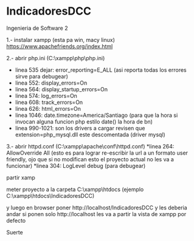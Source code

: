 # IndicadoresDCC
Ingenieria de Software 2

1.- instalar xampp (esta pa win, macy linux)
https://www.apachefriends.org/index.html

2.- abrir php.ini (C:\xampp\php\php.ini)
* linea 535 dejar: error_reporting=E_ALL (asi reporta todas los errores sirve para debugear)
* linea 552: display_errors=On
* linea 564: display_startup_errors=On
* linea 574: log_errors=On
* linea 608: track_errors=On
* linea 626: html_errors=On
* linea 1046: date.timezone=America/Santiago (para que la hora si invocan alguna funcion php estilo date() la hora de bn)
* linea 990-1021: son los drivers a cargar revisen que extension=php_mysql.dll este descomentada (driver mysql)

3.- abrir httpd.conf (C:\xampp\apache\conf\httpd.conf)
*linea 264: AllowOverride All (esto es para lograr re-escribir la url a un formato user friendly, ojo que si no modifican esto el proyecto actual no les va a funcionar)
*linea 304: LogLevel debug (para debugear)

partir xamp

meter proyecto a la carpeta C:\xampp\htdocs (ejemplo C:\xampp\htdocs\IndicadoresDCC)

y luego en browser poner http://localhost/IndicadoresDCC y les deberia andar 
si ponen solo http://localhost les va a partir la vista de xampp por defecto

Suerte
